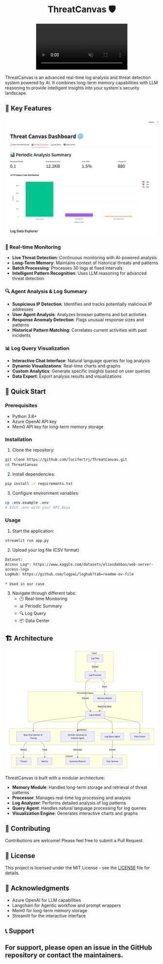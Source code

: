 <div align="center">
<h1>ThreatCanvas 🛡️</h1>
<video src="assets/threatcanvas.mp4" autoplay loop muted></video>
</div>


ThreatCanvas is an advanced real-time log analysis and threat detection system powered by AI. It combines long-term memory capabilities with LLM reasoning to provide intelligent insights into your system's security landscape.

## 🌟 Key Features

![ThreatCanvas Dashboard](assets/dashboard.png)

### 🔄 Real-time Monitoring
- **Live Threat Detection**: Continuous monitoring with AI-powered analysis
- **Long-Term Memory**: Maintains context of historical threats and patterns
- **Batch Processing**: Processes 30 logs at fixed intervals
- **Intelligent Pattern Recognition**: Uses LLM reasoning for advanced threat detection

### 🔍 Agent Analysis & Log Summary

- **Suspicious IP Detection**: Identifies and tracks potentially malicious IP addresses
- **User Agent Analysis**: Analyzes browser patterns and bot activities
- **Response Anomaly Detection**: Flags unusual response sizes and patterns
- **Historical Pattern Matching**: Correlates current activities with past incidents

### 📊 Log Query Visualization

- **Interactive Chat Interface**: Natural language queries for log analysis
- **Dynamic Visualizations**: Real-time charts and graphs
- **Custom Analytics**: Generate specific insights based on user queries
- **Data Export**: Export analysis results and visualizations

## 🚀 Quick Start

### Prerequisites

- Python 3.8+
- Azure OpenAI API key
- Mem0 API key for long-term memory storage

### Installation

1. Clone the repository:
```bash
git clone https://github.com/lucifertrj/ThreatCanvas.git
cd ThreatCanvas
```

2. Install dependencies:
```bash
pip install -r requirements.txt
```

3. Configure environment variables:
```bash
cp .env.example .env
# Edit .env with your API keys
```

### Usage

1. Start the application:
```bash
streamlit run app.py
```

2. Upload your log file (CSV format)

```
Dataset:
Access Log*: https://www.kaggle.com/datasets/eliasdabbas/web-server-access-logs
LogHub: https://github.com/logpai/loghub?tab=readme-ov-file

* Used in our case
```

3. Navigate through different tabs:
   - 🕒 Real-time Monitoring
   - 📊 Periodic Summary
   - 🔍 Log Query
   - 📦 Data Center

## 🏗️ Architecture

![Architecture Workflow](assets/workflow.png)

ThreatCanvas is built with a modular architecture:

- **Memory Module**: Handles long-term storage and retrieval of threat patterns
- **Processor**: Manages real-time log processing and analysis
- **Log Analyzer**: Performs detailed analysis of log patterns
- **Query Agent**: Handles natural language processing for log queries
- **Visualization Engine**: Generates interactive charts and graphs

## 🤝 Contributing

Contributions are welcome! Please feel free to submit a Pull Request.

## 📄 License

This project is licensed under the MIT License - see the [LICENSE](LICENSE) file for details.

## 🙏 Acknowledgments

- Azure OpenAI for LLM capabilities
- Langchain for Agentic workflow and prompt wrappers
- Mem0 for long-term memory storage
- Streamlit for the interactive interface

## 📞 Support

For support, please open an issue in the GitHub repository or contact the maintainers.
---

